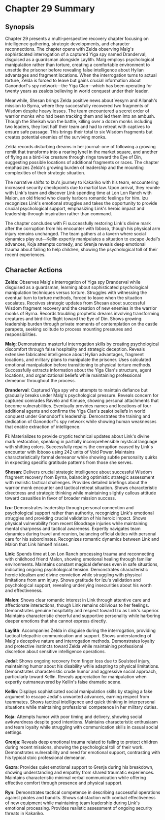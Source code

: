 # Chapter 29 Summary

## Synopsis

Chapter 29 presents a multi-perspective recovery chapter focusing on intelligence gathering, strategic developments, and character reconnections. The chapter opens with Zelda observing Malg's sophisticated interrogation of a captured Yiga spy named Dranderval, disguised as a guardsman alongside Laylith. Malg employs psychological manipulation rather than torture, creating a comfortable environment to unsettle the prisoner before revealing false intelligence about Hylian advantages and fragment locations. When the interrogation turns to actual torture, Zelda is forced to leave but gains crucial information about Ganondorf's spy network—the Yiga Clan—which has been operating for twenty years as zealots believing in world conquest under their leader.

Meanwhile, Shesan brings Zelda positive news about Vesyrn and Allanah's mission to Byrna, where they successfully recovered two fragments of Wisdom despite heavy losses. The team encountered a secret order of warrior monks who had been tracking them and led them into an ambush. Though the Sheikah won the battle, killing over a dozen monks including two leaders, they lost half their team and had to retreat with captives to ensure safe passage. This brings their total to six Wisdom fragments but creates potential enemies of the surviving monks.

Zelda records disturbing dreams in her journal: one of following a growing remlit that transforms into a roaring lynel in the market square, and another of flying as a bird-like creature through rings toward the Eye of Din, suggesting possible locations of additional fragments or races. The chapter emphasizes Zelda's growing burden of leadership and the mounting complexities of their strategic situation.

The narrative shifts to Izu's journey to Kakariko with his team, encountering increased security checkpoints due to martial law. Upon arrival, they reunite with Link's team and discover Link spending time at Lon Lon Ranch with Malon, an old friend who clearly harbors romantic feelings for him. Izu recognizes Link's emotional struggles and takes the opportunity to provide crucial psychological support, emphasizing Link's heroic impact and leadership through inspiration rather than command.

The chapter concludes with Fi successfully restoring Link's divine mark after the corruption from his encounter with Ibboso, though his physical arm injury remains unchanged. The team gathers at a tavern where social dynamics play out—Kellin expertly manipulates a situation to escape Jedal's advances, Koja attempts comedy, and Grenja reveals deep emotional trauma about failing to help children, showing the psychological toll of their recent experiences.

## Character Actions

**Zelda**: Observes Malg's interrogation of Yiga spy Dranderval while disguised as a guardsman, learning about sophisticated psychological manipulation techniques versus torture. Struggles with witnessing the eventual turn to torture methods, forced to leave when the situation escalates. Receives strategic updates from Shesan about successful Wisdom fragment recovery and the creation of new enemies in the warrior monks of Byrna. Records troubling prophetic dreams involving transforming creatures and bird-like flight toward the Eye of Din. Shows growing leadership burden through private moments of contemplation on the castle parapets, seeking solitude to process mounting pressures and responsibilities.

**Malg**: Demonstrates masterful interrogation skills by creating psychological discomfort through false hospitality and strategic deception. Reveals extensive fabricated intelligence about Hylian advantages, fragment locations, and military plans to manipulate the prisoner. Uses calculated emotional manipulation before transitioning to physical torture methods. Successfully extracts information about the Yiga Clan's structure, agent locations, and organizational beliefs while maintaining professional demeanor throughout the process.

**Dranderval**: Captured Yiga spy who attempts to maintain defiance but gradually breaks under Malg's psychological pressure. Reveals concern for captured comrades Ravelo and Kimuse, showing personal attachments that become vulnerabilities. Eventually provides names and locations of four additional agents and confirms the Yiga Clan's zealot beliefs in world conquest under Ganondorf's leadership. Demonstrates the training and dedication of Ganondorf's spy network while showing human weaknesses that enable extraction of intelligence.

**Fi**: Materializes to provide cryptic technical updates about Link's divine mark restoration, speaking in partially incomprehensible mystical language with shifting colors. Successfully repairs the corruption caused by Link's encounter with Ibboso using 242 units of Void Power. Maintains characteristically formal demeanor while showing subtle personality quirks in expecting specific gratitude patterns from those she serves.

**Shesan**: Delivers crucial strategic intelligence about successful Wisdom fragment recovery from Byrna, balancing optimistic strategic assessment with realistic tactical challenges. Provides detailed briefings about the warrior monk encounter and tactical retreat situation. Shows characteristic directness and strategic thinking while maintaining slightly callous attitude toward casualties in favor of broader mission success.

**Izu**: Demonstrates leadership through personal connection and psychological support rather than authority, recognizing Link's emotional struggles and providing crucial validation of his heroic impact. Shows physical vulnerability from recent Bloodrage injuries while maintaining mental sharpness and tactical awareness. Expertly navigates team dynamics during travel and reunion, balancing official duties with personal care for his subordinates. Recognizes romantic dynamics between Link and Malon that Link himself misses.

**Link**: Spends time at Lon Lon Ranch processing trauma and reconnecting with childhood friend Malon, showing emotional healing through familiar environments. Maintains constant magical defenses even in safe situations, indicating ongoing psychological tension. Demonstrates characteristic heroic idealism and divine conviction while struggling with physical limitations from arm injury. Shows gratitude for Izu's validation and psychological support, revealing underlying insecurities about his worth and effectiveness.

**Malon**: Shows clear romantic interest in Link through attentive care and affectionate interactions, though Link remains oblivious to her feelings. Demonstrates genuine hospitality and respect toward Izu as Link's superior. Maintains characteristic cheerful and supportive personality while harboring deeper emotions that she cannot express directly.

**Laylith**: Accompanies Zelda in disguise during the interrogation, providing tactical telepathic communication and support. Shows understanding of Malg's deceptive nature and interrogation methods. Demonstrates loyalty and protective instincts toward Zelda while maintaining professional discretion about sensitive intelligence operations.

**Jedal**: Shows ongoing recovery from finger loss due to Soulsteel injury, maintaining humor about his disability while adapting to physical limitations. Demonstrates characteristic crude humor and aggressive social approach, particularly toward Kellin. Reveals appreciation for manipulation when expertly outmaneuvered by Kellin's false dramatic scene.

**Kellin**: Displays sophisticated social manipulation skills by staging a fake argument to escape Jedal's unwanted advances, earning respect from teammates. Shows tactical intelligence and quick thinking in interpersonal situations while maintaining professional competence in her military duties.

**Koja**: Attempts humor with poor timing and delivery, showing social awkwardness despite good intentions. Maintains characteristic enthusiasm and team loyalty while struggling with communication skills in casual social settings.

**Grenja**: Reveals deep emotional trauma related to failing to protect children during recent missions, showing the psychological toll of their work. Demonstrates vulnerability and need for emotional support, contrasting with his typical stoic professional demeanor.

**Gazra**: Provides quiet emotional support to Grenja during his breakdown, showing understanding and empathy from shared traumatic experiences. Maintains characteristic minimal verbal communication while offering effective comfort through presence and physical support.

**Ryn**: Demonstrates tactical competence in describing successful operations against pirates and bandits. Shows satisfaction with combat effectiveness of new equipment while maintaining team leadership during Link's emotional processing. Provides realistic assessment of ongoing security threats in Kakariko.
